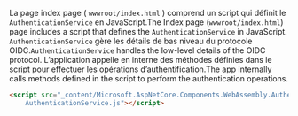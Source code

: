 <span data-ttu-id="ed8a9-101">La page index page ( `wwwroot/index.html` ) comprend un script qui définit le `AuthenticationService` en JavaScript.</span><span class="sxs-lookup"><span data-stu-id="ed8a9-101">The Index page (`wwwroot/index.html`) page includes a script that defines the `AuthenticationService` in JavaScript.</span></span> <span data-ttu-id="ed8a9-102">`AuthenticationService` gère les détails de bas niveau du protocole OIDC.</span><span class="sxs-lookup"><span data-stu-id="ed8a9-102">`AuthenticationService` handles the low-level details of the OIDC protocol.</span></span> <span data-ttu-id="ed8a9-103">L’application appelle en interne des méthodes définies dans le script pour effectuer les opérations d’authentification.</span><span class="sxs-lookup"><span data-stu-id="ed8a9-103">The app internally calls methods defined in the script to perform the authentication operations.</span></span>

```html
<script src="_content/Microsoft.AspNetCore.Components.WebAssembly.Authentication/
    AuthenticationService.js"></script>
```
